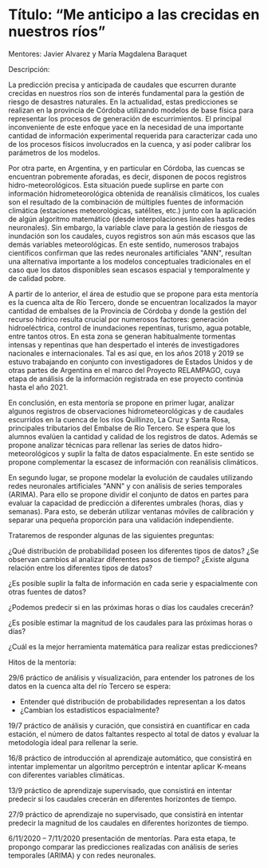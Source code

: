 # Título: “Me anticipo a las crecidas en nuestros ríos”


Mentores: Javier Alvarez y María Magdalena Baraquet


Descripción:

La predicción precisa y anticipada de caudales que escurren durante crecidas en nuestros ríos son de interés fundamental para la gestión de riesgo de desastres naturales. En la actualidad, estas predicciones se realizan en la provincia de Córdoba utilizando modelos de base física para representar los procesos de generación de escurrimientos. El principal inconveniente de este enfoque yace en la necesidad de una importante cantidad de información experimental requerida para caracterizar cada uno de los procesos físicos involucrados en la cuenca, y así poder calibrar los parámetros de los modelos.

Por otra parte, en Argentina, y en particular en Córdoba, las cuencas se encuentran pobremente aforadas, es decir, disponen de pocos registros hidro-meteorológicos. Esta situación puede suplirse en parte con información hidrometeorológica obtenida de reanálisis climáticos, los cuales son el resultado de la combinación de múltiples fuentes de información climática (estaciones meteorológicas, satélites, etc.) junto con la aplicación de algún algoritmo matemático (desde interpolaciones lineales hasta redes neuronales). Sin embargo, la variable clave para la gestión de riesgos de inundación son los caudales, cuyos registros son aún más escasos que las demás variables meteorológicas. En este sentido, numerosos trabajos científicos confirman que las redes neuronales artificiales "ANN", resultan una alternativa importante a los modelos conceptuales tradicionales en el caso que los datos disponibles sean escasos espacial y temporalmente y de calidad pobre.

A partir de lo anterior, el área de estudio que se propone para esta mentoría es la cuenca alta de Río Tercero, donde se encuentran localizados la mayor cantidad de embalses de la Provincia de Córdoba y donde la gestión del recurso hídrico resulta crucial por numerosos factores: generación hidroeléctrica, control de inundaciones repentinas, turismo, agua potable, entre tantos otros. En esta zona se generan habitualmente tormentas intensas y repentinas que han despertado el interés de investigadores nacionales e internacionales. Tal es así que, en los años 2018 y 2019 se estuvo trabajando en conjunto con investigadores de Estados Unidos y de otras partes de Argentina en el marco del Proyecto RELAMPAGO, cuya etapa de análisis de la información registrada en ese proyecto continúa hasta el año 2021.

En conclusión, en esta mentoría se propone en primer lugar, analizar algunos registros de observaciones hidrometeorológicas y de caudales escurridos en la cuenca de los ríos Quillinzo, La Cruz y Santa Rosa, principales tributarios del Embalse de Río Tercero. Se espera que los alumnos evalúen la cantidad y calidad de los registros de datos. Además se propone analizar técnicas para rellenar las series de datos hidro-meteorológicos y suplir la falta de datos espacialmente. En este sentido se propone complementar la escasez de información con reanálisis climáticos.

En segundo lugar, se propone modelar la evolución de caudales utilizando redes neuronales artificiales "ANN" y con análisis de series temporales (ARIMA). Para ello se propone dividir el conjunto de datos en partes para evaluar la capacidad de predicción a diferentes umbrales (horas, dias y semanas). Para esto, se deberán utilizar ventanas móviles de calibración y separar una pequeña proporción para una validación independiente.



Trataremos de responder algunas de las siguientes preguntas:

¿Qué distribución de probabilidad poseen los diferentes tipos de datos? ¿Se observan cambios al analizar diferentes pasos de tiempo?
¿Existe alguna relación entre los diferentes tipos de datos?

¿Es posible suplir la falta de información en cada serie y espacialmente con otras fuentes de datos?

¿Podemos predecir si en las próximas horas o días los caudales crecerán?

¿Es posible estimar la magnitud de los caudales para las próximas horas o días?

¿Cuál es la mejor herramienta matemática para realizar estas predicciones?


Hitos de la mentoría:

29/6 práctico de análisis y visualización, para entender los patrones de los datos en la cuenca alta del río Tercero se espera:
-	Entender qué distribución de probabilidades representan a los datos
-	¿Cambian los estadísticos espacialmente?

19/7 práctico de análisis y curación, que consistirá en cuantificar en cada estación, el número de datos faltantes respecto al total de datos y evaluar la metodología ideal para rellenar la serie. 

16/8 práctico de introducción al aprendizaje automático, que consistirá en intentar implementar un algoritmo perceptrón e intentar aplicar K-means con diferentes variables climáticas.

13/9 práctico de aprendizaje supervisado, que consistirá en intentar predecir si los caudales crecerán en diferentes horizontes de tiempo.

27/9 práctico de aprendizaje no supervisado, que consistirá en intentar predecir la magnitud de los caudales en diferentes horizontes de tiempo.

6/11/2020 – 7/11/2020 presentación de mentorías. Para esta etapa, te propongo comparar las predicciones realizadas con análisis de series temporales (ARIMA) y con redes neuronales.

